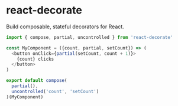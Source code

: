# react-decorate

Build composable, stateful decorators for React.

```javascript
import { compose, partial, uncontrolled } from 'react-decorate'

const MyComponent = ({count, partial, setCount}) => (
  <button onClick={partial(setCount, count + 1)}>
    {count} clicks
  </button>
)

export default compose(
  partial(),
  uncontrolled('count', 'setCount')
)(MyComponent)
```
